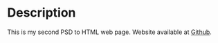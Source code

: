 # Description

This is my second PSD to HTML web page. Website available at [Github](https://gintasp.github.io/power-website/).